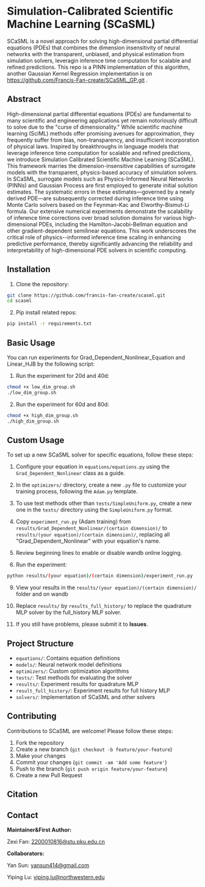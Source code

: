 # Simulation-Calibrated Scientific Machine Learning (SCaSML)

SCaSML is a novel approach for solving high-dimensional partial differential equations (PDEs) that combines the dimension insensitivity of neural networks with the transparent, unbiased, and physical estimation from simulation solvers, leveragin inference time computation for scalable and refined predictions. This repo is a PINN implementation of this algorithm, another Gaussian Kernel Regression implementation is on https://github.com/Francis-Fan-create/SCaSML_GP.git .

## Abstract

High-dimensional partial differential equations (PDEs) are fundamental to many scientific and engineering applications yet remain notoriously difficult to solve due to the "curse of dimensionality." While scientific machine learning (SciML) methods offer promising avenues for approximation, they frequently suffer from bias, non-transparency, and insufficient incorporation of physical laws. Inspired by breakthroughs in language models that leverage inference time computation for scalable and refined predictions, we introduce Simulation Calibrated Scientific Machine Learning (SCaSML). This framework marries the dimension-insensitive capabilities of surrogate models with the transparent, physics-based accuracy of simulation solvers. In SCaSML, surrogate models such as Physics-Informed Neural Networks (PINNs) and Gaussian Process are first employed to generate initial solution estimates. The systematic errors in these estimates—governed by a newly derived PDE—are subsequently corrected during inference time using Monte Carlo solvers based on the Feynman-Kac and Elworthy-Bismut-Li formula. Our extensive numerical experiments demonstrate the scalability of inference time corrections over broad solution domains for various high-dimensional PDEs, including the Hamilton-Jacobi-Bellman equation and other gradient-dependent semilinear equations. This work underscores the critical role of physics--informed inference time scaling in enhancing predictive performance, thereby significantly advancing the reliability and interpretability of high-dimensional PDE solvers in scientific computing.

## Installation

1. Clone the repository:

```bash
git clone https://github.com/francis-fan-create/scasml.git 
cd scasml
```

2. Pip install related repos:

```bash
pip install -r requirements.txt
```
## Basic Usage

You can run experiments for Grad_Dependent_Nonlinear_Equation and Linear_HJB by the following script:

1. Run the experiment for 20d and 40d:

```bash
chmod +x low_dim_group.sh
./low_dim_group.sh
```

2. Run the experiment for 60d and 80d:

```bash
chmod +x high_dim_group.sh
./high_dim_group.sh
```

## Custom Usage

To set up a new SCaSML solver for specific equations, follow these steps:

1. Configure your equation in `equations/equations.py` using the `Grad_Dependent_Nonlinear` class as a guide.

2. In the `optimizers/` directory, create a new `.py` file to customize your training process, following the `Adam.py` template.

3. To use test methods other than `tests/SimpleUniform.py`, create a new one in the `tests/` directory using the `SimpleUniform.py` format.

4. Copy `experiment_run.py` (Adam training) from `results/Grad_Dependent_Nonlinear/(certain dimension)/` to `results/(your equation)/(certain dimension)/`, replacing all "Grad_Dependent_Nonlinear" with your equation's name.

5. Review beginning lines to enable or disable wandb online logging.

6. Run the experiment:

```bash
python results/(your equation)/(certain dimension)/experiment_run.py
```

9. View your results in the `results/(your equation)/(certain dimension)/` folder and on wandb

10. Replace `results/` by `results_full_history/` to replace the quadrature MLP solver by the full_history MLP solver.
    
11. If you still have problems, please submit it to **Issues**.

## Project Structure

- `equations/`: Contains equation definitions
- `models/`: Neural network model definitions
- `optimizers/`: Custom optimization algorithms
- `tests/`: Test methods for evaluating the solver
- `results/`: Experiment results for quadrature MLP
- `result_full_history/`: Experiment results for full history MLP
- `solvers/`: Implementation of SCaSML and other solvers

## Contributing

Contributions to SCaSML are welcome! Please follow these steps:

1. Fork the repository
2. Create a new branch (`git checkout -b feature/your-feature`)
3. Make your changes
4. Commit your changes (`git commit -am 'Add some feature'`)
5. Push to the branch (`git push origin feature/your-feature`)
6. Create a new Pull Request

## Citation



## Contact

**Maintainer&First Author:**

Zexi Fan: 2200010816@stu.pku.edu.cn

**Collaborators:**

Yan Sun: yansun414@gmail.com

Yiping Lu: yiping.lu@northwestern.edu















































